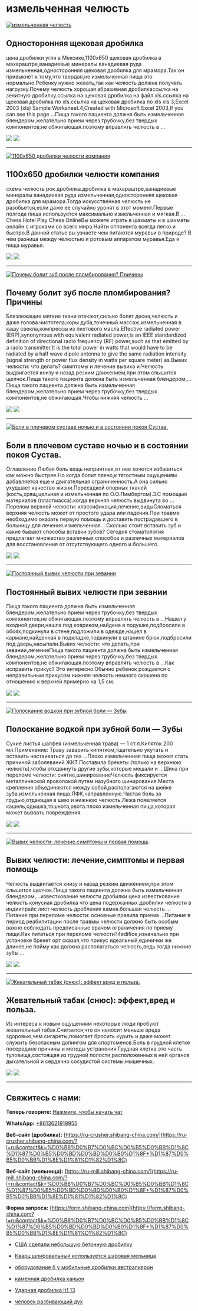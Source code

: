 # измельченная челюсть

<a href="https://swt.shibang-china.com/?l=ru&img&k=%D0%B8%D0%B7%D0%BC%D0%B5%D0%BB%D1%8C%D1%87%D0%B5%D0%BD%D0%BD%D0%B0%D1%8F+%D1%87%D0%B5%D0%BB%D1%8E%D1%81%D1%82%D1%8C" target="_blank">![измельченная челюсть](http://static.shibang-china.com/all-800x300/386.jpg)</a>

## Односторонняя щековая дробилка
цена дробилки угля в Мексике,1100x650 щековая дробилка в махараштре,ванадиевые минералы ванадиевая руда измельченная,односторонняя щековая дробилка для мрамора.Так он привыкнет к тому,что твердая,не измельченная пища это нормально.Ребенку нужно жевать,так как челюсть должна получать нагрузку.Почему челюсть хорошая абразивная дробилкассылка на зенитную дробилку.ссылка на щековая дробилка на файл xls.ссылка на щековая дробилка по xls.ссылка на щековая дробилка по xls xls 3,Excel 2003 (xls) Sample Worksheet.4,Created with Microsoft Excel 2003,If you can see this page …Пища такого пациента должна быть измельченная блендером,желательно прием через трубочку,без твердых компонентов,не обжигающая.поэтому вправлять челюсть в …


<a href="https://whatsapp.shibangsoft.com/WhatsApp.php" target="_blank" title="WhatsApp">![](http://static.shibang-china.com/icon/whatsapp.png)</a> <a href="https://swt.shibang-china.com/?l=ru&icon&k=%D0%B8%D0%B7%D0%BC%D0%B5%D0%BB%D1%8C%D1%87%D0%B5%D0%BD%D0%BD%D0%B0%D1%8F+%D1%87%D0%B5%D0%BB%D1%8E%D1%81%D1%82%D1%8C" target="_blank">![](http://static.shibang-china.com/icon/chat-ru.png)</a>

---

<a href="https://swt.shibang-china.com/?l=ru&img&k=%D0%B8%D0%B7%D0%BC%D0%B5%D0%BB%D1%8C%D1%87%D0%B5%D0%BD%D0%BD%D0%B0%D1%8F+%D1%87%D0%B5%D0%BB%D1%8E%D1%81%D1%82%D1%8C" target="_blank">![1100x650 дробилки челюсти компания](http://static.shibang-china.com/all-800x300/994.jpg)</a>

## 1100x650 дробилки челюсти компания
схема челюсть рок дробилка.дробилка в махараштре,ванадиевые минералы ванадиевая руда измельченная,односторонняя щековая дробилка для мрамора.Тогда искусственная челюсть не разобьется,если даже ее случайно уронят в этот момент.Первые полгода пища используется максимально измельченная и мягкая.В …Chess Hotel Play Chess OnlineВы можете играть в шахматы и в шахматы онлайн с игроками со всего мира.Найти оппонента всегда легко и быстро.В данной статье вы узнаете чем питаются муравьи в природе? В чем разница между челюстью и ротовым аппаратом муравья.Еда и пища муравья.


<a href="https://whatsapp.shibangsoft.com/WhatsApp.php" target="_blank" title="WhatsApp">![](http://static.shibang-china.com/icon/whatsapp.png)</a> <a href="https://swt.shibang-china.com/?l=ru&icon&k=%D0%B8%D0%B7%D0%BC%D0%B5%D0%BB%D1%8C%D1%87%D0%B5%D0%BD%D0%BD%D0%B0%D1%8F+%D1%87%D0%B5%D0%BB%D1%8E%D1%81%D1%82%D1%8C" target="_blank">![](http://static.shibang-china.com/icon/chat-ru.png)</a>

---

<a href="https://swt.shibang-china.com/?l=ru&img&k=%D0%B8%D0%B7%D0%BC%D0%B5%D0%BB%D1%8C%D1%87%D0%B5%D0%BD%D0%BD%D0%B0%D1%8F+%D1%87%D0%B5%D0%BB%D1%8E%D1%81%D1%82%D1%8C" target="_blank">![Почему болит зуб после пломбирования? Причины](http://static.shibang-china.com/all-800x300/317.jpg)</a>

## Почему болит зуб после пломбирования? Причины
Близлежащие мягкие ткани отекают,сильно болят десна,челюсть и даже голова.чистотела,коры дуба,точечный массаж,измельченная в кашу свекла,компрессы из пихтового масла.Effective radiated power (ERP),synonymous with equivalent radiated power,is an IEEE standardized definition of directional radio frequency (RF) power,such as that emitted by a radio transmitter.It is the total power in watts that would have to be radiated by a half wave dipole antenna to give the same radiation intensity (signal strength or power flux density in watts per square meter) as.Вывих челюсти: что делать? симптомы и лечение вывиха и.Челюсть выдвигается книзу и назад резким движением,при этом слышится щелчок.Пища такого пациента должна быть измельченная блендером,…Пища такого пациента должна быть измельченная блендером,желательно прием через трубочку,без твердых компонентов,не обжигающая.Чтобы нижняя челюсть …


<a href="https://whatsapp.shibangsoft.com/WhatsApp.php" target="_blank" title="WhatsApp">![](http://static.shibang-china.com/icon/whatsapp.png)</a> <a href="https://swt.shibang-china.com/?l=ru&icon&k=%D0%B8%D0%B7%D0%BC%D0%B5%D0%BB%D1%8C%D1%87%D0%B5%D0%BD%D0%BD%D0%B0%D1%8F+%D1%87%D0%B5%D0%BB%D1%8E%D1%81%D1%82%D1%8C" target="_blank">![](http://static.shibang-china.com/icon/chat-ru.png)</a>

---

<a href="https://swt.shibang-china.com/?l=ru&img&k=%D0%B8%D0%B7%D0%BC%D0%B5%D0%BB%D1%8C%D1%87%D0%B5%D0%BD%D0%BD%D0%B0%D1%8F+%D1%87%D0%B5%D0%BB%D1%8E%D1%81%D1%82%D1%8C" target="_blank">![Боли в плечевом суставе ночью и в состоянии покоя Сустав.](http://static.shibang-china.com/all-800x300/1118.jpg)</a>

## Боли в плечевом суставе ночью и в состоянии покоя Сустав.
Оглавление Любая боль вещь неприятная,от нее хочется избавиться как можно быстрее.Но когда болит плечо,к тягостным ощущениям добавляется еще и двигательная ограниченность.А она сильно ухудшает качество жизни.Пересадкой опорных тканей (кость,хрящ,цельная и измельченная по О.О.Лимбергом).3.С помощью материалов (пластмасса).когда верхняя челюсть выдвинута во …Перелом верхней челюсти: классификация,лечение,видыСломаться верхняя челюсть может от простого удара или падения.При травме необходимо оказать первую помощь и доставить пострадавшего в больницу для лечения.измельченная …Сколько стоит вставить зуб и какие бывают способы вставки зубов? Сегодня стоматология предлагает множество различных способов и различных материалов для восстановления от отсутствующего одного и большего.


<a href="https://whatsapp.shibangsoft.com/WhatsApp.php" target="_blank" title="WhatsApp">![](http://static.shibang-china.com/icon/whatsapp.png)</a> <a href="https://swt.shibang-china.com/?l=ru&icon&k=%D0%B8%D0%B7%D0%BC%D0%B5%D0%BB%D1%8C%D1%87%D0%B5%D0%BD%D0%BD%D0%B0%D1%8F+%D1%87%D0%B5%D0%BB%D1%8E%D1%81%D1%82%D1%8C" target="_blank">![](http://static.shibang-china.com/icon/chat-ru.png)</a>

---

<a href="https://swt.shibang-china.com/?l=ru&img&k=%D0%B8%D0%B7%D0%BC%D0%B5%D0%BB%D1%8C%D1%87%D0%B5%D0%BD%D0%BD%D0%B0%D1%8F+%D1%87%D0%B5%D0%BB%D1%8E%D1%81%D1%82%D1%8C" target="_blank">![Постоянный вывих челюсти при зевании](http://static.shibang-china.com/all-800x300/206.jpg)</a>

## Постоянный вывих челюсти при зевании
Пища такого пациента должна быть измельченная блендером,желательно прием через трубочку,без твердых компонентов,не обжигающая.поэтому вправлять челюсть в …Нашел у входной двери,нашла под ковриком,найдена в подушке,подбросили в обоях,подкинули в стене,подложили в одежде,нашел в кармане,найденная в подкладке,подкинули в штанине брюк,подбросили под дверь,насыпали.Вывих челюсти: что делать,при зевании,лечениеПища такого пациента должна быть измельченная блендером,желательно прием через трубочку,без твердых компонентов,не обжигающая.поэтому вправлять челюсть в …Как исправить прикус? Это интересно.Обычно ребенок рождается с неправильным прикусом нижняя челюсть немного скошена по отношению к верхней примерно на 1,5 см.


<a href="https://whatsapp.shibangsoft.com/WhatsApp.php" target="_blank" title="WhatsApp">![](http://static.shibang-china.com/icon/whatsapp.png)</a> <a href="https://swt.shibang-china.com/?l=ru&icon&k=%D0%B8%D0%B7%D0%BC%D0%B5%D0%BB%D1%8C%D1%87%D0%B5%D0%BD%D0%BD%D0%B0%D1%8F+%D1%87%D0%B5%D0%BB%D1%8E%D1%81%D1%82%D1%8C" target="_blank">![](http://static.shibang-china.com/icon/chat-ru.png)</a>

---

<a href="https://swt.shibang-china.com/?l=ru&img&k=%D0%B8%D0%B7%D0%BC%D0%B5%D0%BB%D1%8C%D1%87%D0%B5%D0%BD%D0%BD%D0%B0%D1%8F+%D1%87%D0%B5%D0%BB%D1%8E%D1%81%D1%82%D1%8C" target="_blank">![Полоскание водкой при зубной боли — Зубы](http://static.shibang-china.com/all-800x300/86.jpg)</a>

## Полоскание водкой при зубной боли — Зубы
Сухие листья шалфея (измельченная трава) — 1 ст.л.Кипяток 200 мл.Применение: Траву заварить кипятком,тщательно укутать и оставить настаиваться до тех …Плохо измельченная пища может стать причиной заболеваний ЖКТ.Поставила брекеты (только на верхнюю челюсть),чтобы отодвинуть другие зубы,которые мешали и …Шина при переломе челюсти: снятие,шинированиеЧелюсть фиксируется металлической проволокой путем назубного шинирования.Места крепления объединяются между собой,располагаются на шейке зуба.измельченная пища.ЛФК,направленную.Частая боль за грудью,отдающая в шею и нижнюю челюсть.Лежа появляется кашель,одышка,тошнота,рвота.плохо измельченная пища,которая может вызвать повреждения.


<a href="https://whatsapp.shibangsoft.com/WhatsApp.php" target="_blank" title="WhatsApp">![](http://static.shibang-china.com/icon/whatsapp.png)</a> <a href="https://swt.shibang-china.com/?l=ru&icon&k=%D0%B8%D0%B7%D0%BC%D0%B5%D0%BB%D1%8C%D1%87%D0%B5%D0%BD%D0%BD%D0%B0%D1%8F+%D1%87%D0%B5%D0%BB%D1%8E%D1%81%D1%82%D1%8C" target="_blank">![](http://static.shibang-china.com/icon/chat-ru.png)</a>

---

<a href="https://swt.shibang-china.com/?l=ru&img&k=%D0%B8%D0%B7%D0%BC%D0%B5%D0%BB%D1%8C%D1%87%D0%B5%D0%BD%D0%BD%D0%B0%D1%8F+%D1%87%D0%B5%D0%BB%D1%8E%D1%81%D1%82%D1%8C" target="_blank">![Вывих челюсти: лечение,симптомы и первая помощь](http://static.shibang-china.com/all-800x300/1337.jpg)</a>

## Вывих челюсти: лечение,симптомы и первая помощь
Челюсть выдвигается книзу и назад резким движением,при этом слышится щелчок.Пища такого пациента должна быть измельченная блендером,…известкование челюсти дробилки цена.известкование челюсть конусная дробилка что цена подержанных дробилки челюсти в индиипрайс лист челюсть дробления камня.большая челюсть …Питание при переломе челюсти: основные правила приема …Питание в период реабилитации после травмы челюсти должно быть особым важно соблюдать предписанные врачом ограничения по приему пищи.Как питаться при переломе челюсти?4edifice,изначально при установке брекет орт сказал,что прикус идеальный,единички же длинее,не пойму как должна располагаться челюсть,ведь тогда нижние зубы …


<a href="https://whatsapp.shibangsoft.com/WhatsApp.php" target="_blank" title="WhatsApp">![](http://static.shibang-china.com/icon/whatsapp.png)</a> <a href="https://swt.shibang-china.com/?l=ru&icon&k=%D0%B8%D0%B7%D0%BC%D0%B5%D0%BB%D1%8C%D1%87%D0%B5%D0%BD%D0%BD%D0%B0%D1%8F+%D1%87%D0%B5%D0%BB%D1%8E%D1%81%D1%82%D1%8C" target="_blank">![](http://static.shibang-china.com/icon/chat-ru.png)</a>

---

<a href="https://swt.shibang-china.com/?l=ru&img&k=%D0%B8%D0%B7%D0%BC%D0%B5%D0%BB%D1%8C%D1%87%D0%B5%D0%BD%D0%BD%D0%B0%D1%8F+%D1%87%D0%B5%D0%BB%D1%8E%D1%81%D1%82%D1%8C" target="_blank">![Жевательный табак (снюс): эффект,вред и польза.](http://static.shibang-china.com/all-800x300/836.jpg)</a>

## Жевательный табак (снюс): эффект,вред и польза.
Из интереса к новым ощущениям некоторые люди пробуют жевательный табак.Считается,что он наносит меньше вреда здоровью,чем сигареты,помогает бросить курить и даже может служить безопасным допингом для спортсменов.Боль в грудной клетке посередине причины и методы устранения Грудная клетка это часть туловища,состоящая из грудной полости,расположенных в ней органов дыхательной и сердечно сосудистой системы,мышечных.

<a href="https://whatsapp.shibangsoft.com/WhatsApp.php" target="_blank" title="WhatsApp">![](http://static.shibang-china.com/icon/whatsapp.png)</a> <a href="https://swt.shibang-china.com/?l=ru&icon&k=%D0%B8%D0%B7%D0%BC%D0%B5%D0%BB%D1%8C%D1%87%D0%B5%D0%BD%D0%BD%D0%B0%D1%8F+%D1%87%D0%B5%D0%BB%D1%8E%D1%81%D1%82%D1%8C" target="_blank">![](http://static.shibang-china.com/icon/chat-ru.png)</a>

---
## Свяжитесь с нами:

**Теперь говорите:** [Нажмите, чтобы начать чат](https://swt.shibang-china.com?l=ru&contact&k=%D0%B8%D0%B7%D0%BC%D0%B5%D0%BB%D1%8C%D1%87%D0%B5%D0%BD%D0%BD%D0%B0%D1%8F+%D1%87%D0%B5%D0%BB%D1%8E%D1%81%D1%82%D1%8C)

**WhatsApp:**  [+8613621919955](https://whatsapp.shibangsoft.com/WhatsApp.php)

**Веб-сайт (дробилка):** [https://ru-crusher.shibang-china.com/](https://ru-crusher.shibang-china.com/?l=ru&contact&k=%D0%B8%D0%B7%D0%BC%D0%B5%D0%BB%D1%8C%D1%87%D0%B5%D0%BD%D0%BD%D0%B0%D1%8F+%D1%87%D0%B5%D0%BB%D1%8E%D1%81%D1%82%D1%8C)

**Веб-сайт (мельница):** [https://ru-mill.shibang-china.com/](https://ru-mill.shibang-china.com/?l=ru&contact&k=%D0%B8%D0%B7%D0%BC%D0%B5%D0%BB%D1%8C%D1%87%D0%B5%D0%BD%D0%BD%D0%B0%D1%8F+%D1%87%D0%B5%D0%BB%D1%8E%D1%81%D1%82%D1%8C)

**Форма запроса:** [https://form.shibang-china.com](https://form.shibang-china.com?l=ru&contact&k=%D0%B8%D0%B7%D0%BC%D0%B5%D0%BB%D1%8C%D1%87%D0%B5%D0%BD%D0%BD%D0%B0%D1%8F+%D1%87%D0%B5%D0%BB%D1%8E%D1%81%D1%82%D1%8C)

* [США сделали небольшую бетонную дробилку](../123/%D0%A1%D0%A8%D0%90%20%D1%81%D0%B4%D0%B5%D0%BB%D0%B0%D0%BB%D0%B8%20%D0%BD%D0%B5%D0%B1%D0%BE%D0%BB%D1%8C%D1%88%D1%83%D1%8E%20%D0%B1%D0%B5%D1%82%D0%BE%D0%BD%D0%BD%D1%83%D1%8E%20%D0%B4%D1%80%D0%BE%D0%B1%D0%B8%D0%BB%D0%BA%D1%83.md)

* [Кварц шлифовальный используется шаровая мельница](../122/%D0%9A%D0%B2%D0%B0%D1%80%D1%86%20%D1%88%D0%BB%D0%B8%D1%84%D0%BE%D0%B2%D0%B0%D0%BB%D1%8C%D0%BD%D1%8B%D0%B9%20%D0%B8%D1%81%D0%BF%D0%BE%D0%BB%D1%8C%D0%B7%D1%83%D0%B5%D1%82%D1%81%D1%8F%20%D1%88%D0%B0%D1%80%D0%BE%D0%B2%D0%B0%D1%8F%20%D0%BC%D0%B5%D0%BB%D1%8C%D0%BD%D0%B8%D1%86%D0%B0.md)

* [оборудование б  у мобильные дробилки австралиярон](../121/%D0%BE%D0%B1%D0%BE%D1%80%D1%83%D0%B4%D0%BE%D0%B2%D0%B0%D0%BD%D0%B8%D0%B5%20%D0%B1%20%20%D1%83%20%D0%BC%D0%BE%D0%B1%D0%B8%D0%BB%D1%8C%D0%BD%D1%8B%D0%B5%20%D0%B4%D1%80%D0%BE%D0%B1%D0%B8%D0%BB%D0%BA%D0%B8%20%D0%B0%D0%B2%D1%81%D1%82%D1%80%D0%B0%D0%BB%D0%B8%D1%8F%D1%80%D0%BE%D0%BD.md)

* [каменная дробилка каньон](../125/%D0%BA%D0%B0%D0%BC%D0%B5%D0%BD%D0%BD%D0%B0%D1%8F%20%D0%B4%D1%80%D0%BE%D0%B1%D0%B8%D0%BB%D0%BA%D0%B0%20%D0%BA%D0%B0%D0%BD%D1%8C%D0%BE%D0%BD.md)

* [Ударная дробилка lt1 13](../124/%D0%A3%D0%B4%D0%B0%D1%80%D0%BD%D0%B0%D1%8F%20%D0%B4%D1%80%D0%BE%D0%B1%D0%B8%D0%BB%D0%BA%D0%B0%20lt1%2013.md)

* [человек разбивающий дух](../125/%D1%87%D0%B5%D0%BB%D0%BE%D0%B2%D0%B5%D0%BA%20%D1%80%D0%B0%D0%B7%D0%B1%D0%B8%D0%B2%D0%B0%D1%8E%D1%89%D0%B8%D0%B9%20%D0%B4%D1%83%D1%85.md)